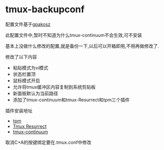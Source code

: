 # tmux-backupconf

配置文件基于[gpakosz](https://github.com/gpakosz/.tmux)

此配置文件中,暂时不知道为什么tmux-continuum不会生效,可不安装

基本上没做什么修改的配置,就是备份一下,以后可以开箱即用,不用再做修改了.

修改了以下内容
- 粘贴模式为vi模式
- 状态栏置顶
- 鼠标模式开启
- 允许将tmux缓冲区内容复制到系统剪贴板
- 新面板默认为当前路径
- 添加了tmux-continuum和tmux-Resurrect和tpm三个插件

插件安装地址
- [tpm](https://github.com/tmux-plugins/tpm)
- [Tmux Resurrect](https://github.com/tmux-plugins/tmux-resurrect)
- [tmux-continuum](https://github.com/tmux-plugins/tmux-continuum)

取消C+A的按键绑定要在.tmux.conf中修改
